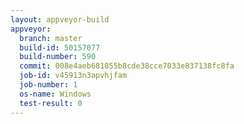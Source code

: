 ```yaml
---
layout: appveyor-build
appveyor:
  branch: master
  build-id: 50157077
  build-number: 590
  commit: 008e4aeb681055b8cde38cce7033e837138fc8fa
  job-id: v45913n3apvhjfam
  job-number: 1
  os-name: Windows
  test-result: 0
---
```

